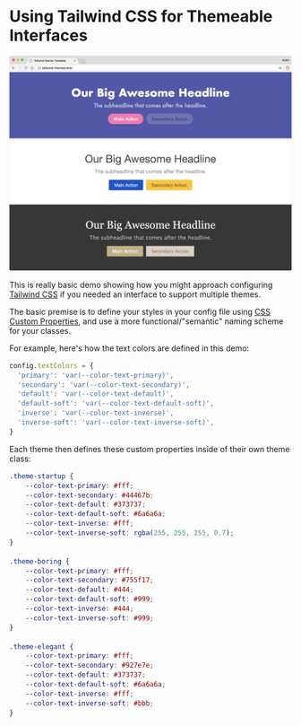 # Using Tailwind CSS for Themeable Interfaces

![Screenshot](screenshot.png)

This is really basic demo showing how you might approach configuring [Tailwind CSS](https://tailwindcss.com) if you needed an interface to support multiple themes.

The basic premise is to define your styles in your config file using [CSS Custom Properties](https://developer.mozilla.org/en-US/docs/Web/CSS/--*), and use a more functional/"semantic" naming scheme for your classes.

For example, here's how the text colors are defined in this demo:

```js
config.textColors = {
  'primary': 'var(--color-text-primary)',
  'secondary': 'var(--color-text-secondary)',
  'default': 'var(--color-text-default)',
  'default-soft': 'var(--color-text-default-soft)',
  'inverse': 'var(--color-text-inverse)',
  'inverse-soft': 'var(--color-text-inverse-soft)',
}
```

Each theme then defines these custom properties inside of their own theme class:

```css
.theme-startup {
    --color-text-primary: #fff;
    --color-text-secondary: #44467b;
    --color-text-default: #373737;
    --color-text-default-soft: #6a6a6a;
    --color-text-inverse: #fff;
    --color-text-inverse-soft: rgba(255, 255, 255, 0.7);
}

.theme-boring {
    --color-text-primary: #fff;
    --color-text-secondary: #755f17;
    --color-text-default: #444;
    --color-text-default-soft: #999;
    --color-text-inverse: #444;
    --color-text-inverse-soft: #999;
}

.theme-elegant {
    --color-text-primary: #fff;
    --color-text-secondary: #927e7e;
    --color-text-default: #373737;
    --color-text-default-soft: #6a6a6a;
    --color-text-inverse: #fff;
    --color-text-inverse-soft: #bbb;
}
```
